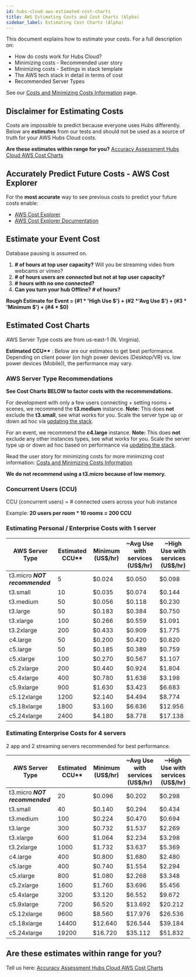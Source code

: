 ```yaml
---
id: hubs-cloud-aws-estimated-cost-charts
title: AWS Estimating Costs and Cost Charts (Alpha)
sidebar_label: Estimating Cost Charts (Alpha)
---
```


This document explains how to estimate your costs. For a full description on:

- How do costs work for Hubs Cloud?
- Minimizing costs - Recommended user story
- Minimizing costs - Settings in stack template
- The AWS tech stack in detail in terms of cost
- Recommended Server Types

See our [Costs and Minimizing Costs Information](./hubs-cloud-aws-costs.md) page.

## Disclaimer for Estimating Costs

Costs are impossible to predict because everyone uses Hubs differently. Below are **estimates** from our tests and should not be used as a source of truth for your AWS Hubs Cloud costs.

**Are these estimates within range for you?** [Accuracy Assessment Hubs Cloud AWS Cost Charts](https://forms.gle/WD5dQ6k2zEjTkYQR6)

## Accurately Predict Future Costs - AWS Cost Explorer

For the **most accurate** way to see previous costs to predict your future costs enable:

- [AWS Cost Explorer](https://console.aws.amazon.com/billing/home)
- [AWS Cost Explorer Documentation](https://docs.aws.amazon.com/awsaccountbilling/latest/aboutv2/ce-what-is.html)

## Estimate your Event Cost

Database pausing is assumed on.

1. **\# of hours at top user capacity?** Will you be streaming video from webcams or vimeo?
2. **\# of hours users are connected but not at top user capacity?**
3. **\# hours with no one connected?**
4. **Can you turn your hub Offline? # of hours?**

**Rough Estimate for Event = (#1 \* 'High Use $') + (#2 \*'Avg Use $') + (#3 \* 'Minimum $') + (#4 \* $0)**

## Estimated Cost Charts

AWS Server Type costs are from us-east-1 (N. Virginia).

**Estimated CCU\*\*** : Below are our estimates to get best performance. Depending on client power (on high power devices (Desktop/VR) vs. low power devices (Mobile)), the performance may vary.

### AWS Server Type Recommendations

**See Cost Charts BELOW to factor costs with the recommendations.**

For development with only a few users connecting + setting rooms + scenes, we recommend the **t3.medium** instance. 
**Note:** This does **not** exclude the **t3.small**, see what works for you. Scale the server type up or down ad hoc via [updating the stack](./hubs-cloud-aws-updating-the-stack.md).

For an event, we recommend the **c4.large** instance. 
**Note:** This does **not** exclude any other instances types, see what works for you. Scale the server type up or down ad hoc based on performance via [updating the stack](./hubs-cloud-aws-updating-the-stack.md).

Read the user story for minimizing costs for more minimizing cost information: [Costs and Minimizing Costs Information](./hubs-cloud-aws-costs.md) 

**We do not recommend using a t3.micro because of low memory.**

### Concurrent Users (CCU)

CCU (concurrent users) = # connected users across your hub instance

Example: **20 users per room \* 10 rooms = 200 CCU**

### Estimating Personal / Enterprise Costs with 1 server

| AWS Server Type                | Estimated CCU\*\* | Minimum (US\$/hr) | ~Avg Use with services (US\$/hr) | ~High Use with services (US\$/hr) |
| ------------------------------ | ----------------- | ----------------- | -------------------------------- | --------------------------------- |
| t3.micro _**NOT recommended**_ | 5                 | \$0.024           | \$0.050                          | \$0.098                           |
| t3.small        | 10                | \$0.035           | \$0.074                          | \$0.144                           |
| t3.medium                      | 50                | \$0.056           | \$0.118                          | \$0.230                           |
| t3.large                       | 50                | \$0.183           | \$0.384                          | \$0.750                           |
| t3.xlarge                      | 100               | \$0.266           | \$0.559                          | \$1.091                           |
| t3.2xlarge                     | 200               | \$0.433           | \$0.909                          | \$1.775                           |
| c4.large                       | 50                | \$0.200           | \$0.420                          | \$0.820                           |
| c5.large                       | 50                | \$0.185           | \$0.389                          | \$0.759                           |
| c5.xlarge                      | 100               | \$0.270           | \$0.567                          | \$1.107                           |
| c5.2xlarge                     | 200               | \$0.440           | \$0.924                          | \$1.804                           |
| c5.4xlarge                     | 400               | \$0.780           | \$1.638                          | \$3.198                           |
| c5.9xlarge                     | 900               | \$1.630           | \$3.423                          | \$6.683                           |
| c5.12xlarge                    | 1200              | \$2.140           | \$4.494                          | \$8.774                           |
| c5.18xlarge                    | 1800              | \$3.160           | \$6.636                          | \$12.956                          |
| c5.24xlarge                    | 2400              | \$4.180           | \$8.778                          | \$17.138                          |

### Estimating Enterprise Costs for 4 servers

2 app and 2 streaming servers recommended for best performance.

| AWS Server Type                | Estimated CCU\*\* | Minimum (US\$/hr) | ~Avg Use with services (US\$/hr) | ~High Use with services (US\$/hr) |
| ------------------------------ | ----------------- | ----------------- | -------------------------------- | --------------------------------- |
| t3.micro _**NOT recommended**_ | 20                | \$0.096           | \$0.202                          | \$0.298                           |
| t3.small        | 40                | \$0.140           | \$0.294                          | \$0.434                           |
| t3.medium                      | 100               | \$0.224           | \$0.470                          | \$0.694                           |
| t3.large                       | 300               | \$0.732           | \$1.537                          | \$2.269                           |
| t3.xlarge                      | 600               | \$1.064           | \$2.234                          | \$3.298                           |
| t3.2xlarge                     | 1000              | \$1.732           | \$3.637                          | \$5.369                           |
| c4.large                       | 400               | \$0.800           | \$1.680                          | \$2.480                           |
| c5.large                       | 400               | \$0.740           | \$1.554                          | \$2.294                           |
| c5.xlarge                      | 800               | \$1.080           | \$2.268                          | \$3.348                           |
| c5.2xlarge                     | 1600              | \$1.760           | \$3.696                          | \$5.456                           |
| c5.4xlarge                     | 3200              | \$3.120           | \$6.552                          | \$9.672                           |
| c5.9xlarge                     | 7200              | \$6.520           | \$13.692                         | \$20.212                          |
| c5.12xlarge                    | 9600              | \$8.560           | \$17.976                         | \$26.536                          |
| c5.18xlarge                    | 14400             | \$12.640          | \$26.544                         | \$39.184                          |
| c5.24xlarge                    | 19200             | \$16.720          | \$35.112                         | \$51.832                          |

## Are these estimates within range for you?

Tell us here: [Accuracy Assessment Hubs Cloud AWS Cost Charts](https://forms.gle/WD5dQ6k2zEjTkYQR6)
